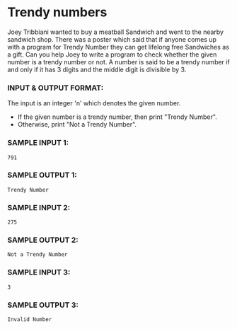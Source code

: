 # Trendy numbers

Joey Tribbiani wanted to buy a meatball Sandwich and went to the
nearby sandwich shop. There was a poster which said that if anyone
comes up with a program for Trendy Number they can get lifelong free
Sandwiches as a gift. Can you help Joey to write a program to check
whether the given number is a trendy number or not. A number is said
to be a trendy number if and only if it has 3 digits and the middle
digit is divisible by 3.

### INPUT & OUTPUT FORMAT: 

The input is an integer 'n' which denotes the given number.

- If the given number is a trendy number, then print "Trendy Number". 
- Otherwise, print "Not a Trendy Number".

### SAMPLE INPUT 1:

```
791
```

### SAMPLE OUTPUT 1:

```
Trendy Number
```

### SAMPLE INPUT 2:

```
275
```

### SAMPLE OUTPUT 2:

```
Not a Trendy Number
```

### SAMPLE INPUT 3:

```
3
```

### SAMPLE OUTPUT 3:

```
Invalid Number
```
